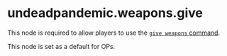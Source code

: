 # undeadpandemic.weapons.give

This node is required to allow players to use the [`give weapons` command](../../../commands/undeadpandemic/give/weapon.md).

This node is set as a default for OPs.
